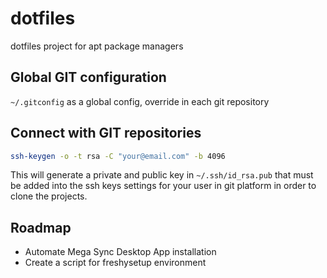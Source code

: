 # dotfiles

dotfiles project for apt package managers

## Global GIT configuration

`~/.gitconfig` as a global config, override in each git repository

## Connect with GIT repositories

```bash
ssh-keygen -o -t rsa -C "your@email.com" -b 4096
```

This will generate a private and public key in `~/.ssh/id_rsa.pub` that must be added into the ssh keys settings for your user in git platform in order to clone the projects.


## Roadmap

- Automate Mega Sync Desktop App installation
- Create a script for freshysetup environment